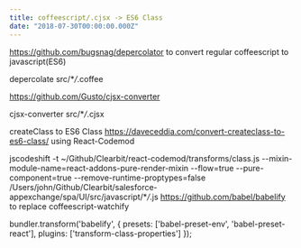 ```yaml
---
title: coffeescript/.cjsx -> ES6 Class
date: "2018-07-30T00:00:00.000Z"
---
```


https://github.com/bugsnag/depercolator to convert regular coffeescript to javascript(ES6)

depercolate src/\*_/_.coffee

https://github.com/Gusto/cjsx-converter

cjsx-converter src/\*_/_.cjsx

createClass to ES6 Class https://daveceddia.com/convert-createclass-to-es6-class/ using React-Codemod

jscodeshift -t ~/Github/Clearbit/react-codemod/transforms/class.js --mixin-module-name=react-addons-pure-render-mixin --flow=true --pure-component=true --remove-runtime-proptypes=false /Users/john/Github/Clearbit/salesforce-appexchange/spa/UI/src/javascript/\*_/_.js
https://github.com/babel/babelify to replace coffeescript-watchify

bundler.transform('babelify', {
presets: ['babel-preset-env', 'babel-preset-react'],
plugins: ['transform-class-properties']
});
